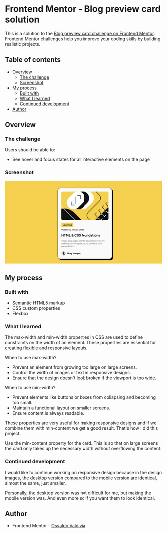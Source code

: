 # Frontend Mentor - Blog preview card solution

This is a solution to the [Blog preview card challenge on Frontend Mentor](https://www.frontendmentor.io/challenges/blog-preview-card-ckPaj01IcS). Frontend Mentor challenges help you improve your coding skills by building realistic projects. 

## Table of contents

- [Overview](#overview)
  - [The challenge](#the-challenge)
  - [Screenshot](#screenshot)
- [My process](#my-process)
  - [Built with](#built-with)
  - [What I learned](#what-i-learned)
  - [Continued development](#continued-development)
- [Author](#author)

## Overview

### The challenge

Users should be able to:

- See hover and focus states for all interactive elements on the page

### Screenshot

![](image.png)

## My process

### Built with

- Semantic HTML5 markup
- CSS custom properties
- Flexbox

### What I learned

The max-width and min-width properties in CSS are used to define constraints on the width of an element. These properties are essential for creating flexible and responsive layouts.  

When to use max-width?
- Prevent an element from growing too large on large screens.
- Control the width of images or text in responsive designs.
- Ensure that the design doesn't look broken if the viewport is too wide.

When to use min-width?
- Prevent elements like buttons or boxes from collapsing and becoming too small.
- Maintain a functional layout on smaller screens.
- Ensure content is always readable.

These properties are very useful for making responsive designs and if we combine them with min-content we get a good result. That's how I did this project.

Use the min-content property for the card. This is so that on large screens the card only takes up the necessary width without overflowing the content.

### Continued development

I would like to continue working on responsive design because in the design images, the desktop version compared to the mobile version are identical, almost the same, just smaller.

Personally, the desktop version was not difficult for me, but making the mobile version was. And even more so if you want them to look identical.

## Author
- Frontend Mentor - [Osvaldo Valdivia](https://www.frontendmentor.io/profile/progValji)

